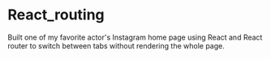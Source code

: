 # React_routing

Built one of my favorite actor's Instagram home page using React and React router to switch between tabs without rendering the whole page.
